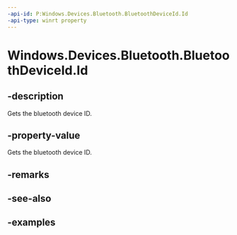 ```yaml
---
-api-id: P:Windows.Devices.Bluetooth.BluetoothDeviceId.Id
-api-type: winrt property
---
```


<!-- Property syntax.
public string Id { get; }
-->

# Windows.Devices.Bluetooth.BluetoothDeviceId.Id

## -description
Gets the bluetooth device ID.

## -property-value
Gets the bluetooth device ID.

## -remarks

## -see-also

## -examples

